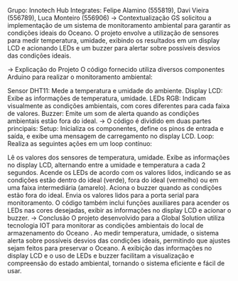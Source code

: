 Grupo: Innotech Hub
Integrates: Felipe Alamino (555819), Davi Vieira (556789), Luca Monteiro (556906)
-> Contextualização GS solicitou a implementação de um sistema de monitoramento ambiental para garantir as condições ideais do Oceano. O projeto envolve a utilização de sensores para medir temperatura, umidade, exibindo os resultados em um display LCD e acionando LEDs e um buzzer para alertar sobre possíveis desvios das condições ideais.

-> Explicação do Projeto O código fornecido utiliza diversos componentes Arduino para realizar o monitoramento ambiental:

Sensor DHT11: Mede a temperatura e umidade do ambiente.
Display LCD: Exibe as informações de temperatura, umidade.
LEDs RGB: Indicam visualmente as condições ambientais, com cores diferentes para cada faixa de valores.
Buzzer: Emite um som de alerta quando as condições ambientais estão fora do ideal.
-> O código é dividido em duas partes principais: Setup: Inicializa os componentes, define os pinos de entrada e saída, e exibe uma mensagem de carregamento no display LCD. Loop: Realiza as seguintes ações em um loop contínuo:

Lê os valores dos sensores de temperatura, umidade.
Exibe as informações no display LCD, alternando entre a umidade e temperatura a cada 2 segundos.
Acende os LEDs de acordo com os valores lidos, indicando se as condições estão dentro do ideal (verde), fora do ideal (vermelho) ou em uma faixa intermediária (amarelo).
Aciona o buzzer quando as condições estão fora do ideal.
Envia os valores lidos para a porta serial para monitoramento. O código também inclui funções auxiliares para acender os LEDs nas cores desejadas, exibir as informações no display LCD e acionar o buzzer.
-> Conclusão O projeto desenvolvido para a Global Solution utiliza tecnologia IOT para monitorar as condições ambientais do local de armazenamento do Oceano . Ao medir temperatura, umidade, o sistema alerta sobre possíveis desvios das condições ideais, permitindo que ajustes sejam feitos para preservar o Oceano. A exibição das informações no display LCD e o uso de LEDs e buzzer facilitam a visualização e compreensão do estado ambiental, tornando o sistema eficiente e fácil de usar.
